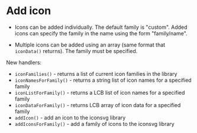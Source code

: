 # Add icon

* Icons can be added individually.  The default family is "custom".  Added icons
  can specify the family in the name using the form "family/name".

* Multiple icons can be added using an array (same format that `iconData()` returns).
  The family must be specified.

New handlers:
* `iconFamilies()` - returns a list of current icon families in the library
* `iconNamesForFamily()` - returns a string list of icon names for a specified family
* `iconListForFamily()` - returns a LCB list of icon names for a specified family
* `iconDataForFamily()` - returns LCB array of icon data for a specified family
* `addIcon()` - add an icon to the iconsvg library
* `addIconsForFamily()` - add a family of icons to the iconsvg library
